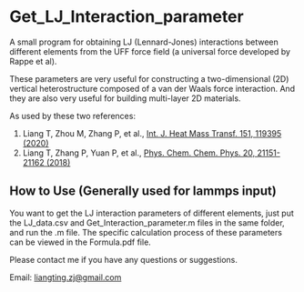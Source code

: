 # Get_LJ_Interaction_parameter  

A small program for obtaining LJ (Lennard-Jones) interactions between different elements from the UFF force field (a universal force developed by Rappe et al).

These parameters are very useful for constructing a two-dimensional (2D) vertical heterostructure composed of a van der Waals force interaction.
And they are also very useful for building multi-layer 2D materials.

As used by these two references:
1. Liang T, Zhou M, Zhang P, et al., [Int. J. Heat Mass Transf. 151, 119395 (2020)](https://www.sciencedirect.com/science/article/pii/S0017931019350446)
2. Liang T, Zhang P, Yuan P, et al., [Phys. Chem. Chem. Phys. 20, 21151-21162 (2018)](https://pubs.rsc.org/en/content/articlelanding/2018/CP/C8CP02831A#!divAbstract)

## How to Use (Generally used for lammps input)

You want to get the LJ interaction parameters of different elements, just put the LJ_data.csv and Get_Interaction_parameter.m files in the same folder, and run the .m file.
The specific calculation process of these parameters can be viewed in the Formula.pdf file.

Please contact me if you have any questions or suggestions.

Email: liangting.zj@gmail.com
